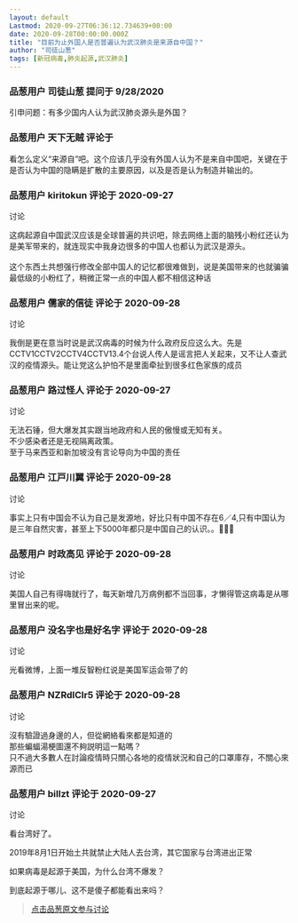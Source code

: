 ```yaml
---
layout: default
Lastmod: 2020-09-27T06:36:12.734639+00:00
date: 2020-09-28T00:00:00.000Z
title: "目前为止外国人是否普遍认为武汉肺炎是来源自中国？"
author: "司徒山葱"
tags: [新冠病毒,肺炎起源,武汉肺炎]
---
```



### 品葱用户 **司徒山葱** 提问于 9/28/2020
    
引申问题：有多少国内人认为武汉肺炎源头是外国？
    
                

### 品葱用户 **天下无贼** 评论于 
        
看怎么定义“来源自”吧。这个应该几乎没有外国人认为不是来自中国吧，关键在于是否认为中国的隐瞒是扩散的主要原因，以及是否是认为制造并输出的。
        
                

### 品葱用户 **kiritokun** 评论于 2020-09-27
讨论

        
这病起源自中国武汉应该是全球普遍的共识吧，除去网络上面的脑残小粉红还认为是美军带来的，就连现实中我身边很多的中国人也都认为武汉是源头。  
   
这个东西土共想强行修改全部中国人的记忆都很难做到，说是美国带来的也就骗骗最低级的小粉红了，稍微正常一点的中国人都不相信这种话
        
                

### 品葱用户 **儒家的信徒** 评论于 2020-09-28
 讨论

        
我倒是更在意当时说是武汉病毒的时候为什么政府反应这么大。先是CCTV1CCTV2CCTV4CCTV13.4个台说人传人是谣言把人关起来，又不让人查武汉的疫情源头。能让党这么护怕不是里面牵扯到很多红色家族的成员
        
                

### 品葱用户 **路过怪人** 评论于 2020-09-27
讨论

        
无法石锤，但大爆发其实跟当地政府和人民的傲慢或无知有关。  
不少感染者还是无视隔离政策。  
至于马来西亚和新加坡没有言论导向为中国的责任
        
                

### 品葱用户 **江戸川翼** 评论于 2020-09-28
讨论

        
事实上只有中国会不认为自己是发源地，好比只有中国不存在6／4,只有中国认为是三年自然灾害，甚至上下5000年都只是中国自己的认识。。🤣🤣🤣
        
                

### 品葱用户 **时政高见** 评论于 2020-09-28
讨论

        
美国人自己有得嗨就行了，每天新增几万病例都不当回事，才懒得管这病毒是从哪里冒出来的呢。
        
                

### 品葱用户 **没名字也是好名字** 评论于 2020-09-28
讨论

        
光看微博，上面一堆反智粉红说是美国军运会带了的
        
                

### 品葱用户 **NZRdlClr5** 评论于 2020-09-28
讨论

        
沒有驗證過身邊的人，但從網絡看來都是知道的  
那些蝙蝠湯梗圖還不夠説明這一點嗎？  
只不過大多數人在討論疫情時只關心各地的疫情狀況和自己的口罩庫存，不關心來源而已
        
                

### 品葱用户 **billzt** 评论于 2020-09-27
讨论

        
看台湾好了。  
  
2019年8月1日开始土共就禁止大陆人去台湾，其它国家与台湾进出正常  
  
如果病毒是起源于美国，为什么台湾不爆发？  
  
到底起源于哪儿、这不是傻子都能看出来吗？
        
                





> [点击品葱原文参与讨论](https://pincong.rocks/question/31519)

